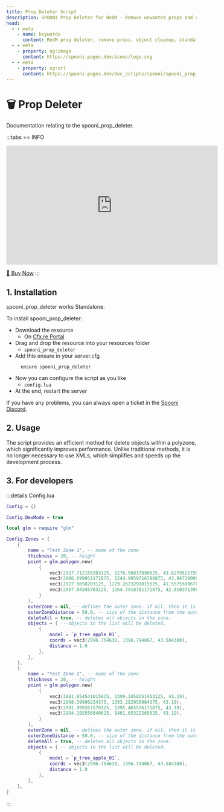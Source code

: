 ```yaml
---
title: Prop Deleter Script
description: SPOONI Prop Deleter for RedM - Remove unwanted props and objects from your server. Standalone tool for cleaning up and customizing your Red Dead Redemption 2 world.
head:
  - - meta
    - name: keywords
      content: RedM prop deleter, remove props, object cleanup, standalone tool, map cleanup, RedM utilities, prop removal, RDR2 world editor, server optimization
  - - meta
    - property: og:image
      content: https://spooni.pages.dev/icons/logo.svg
  - - meta
    - property: og:url
      content: https://spooni.pages.dev/doc_scripts/spooni/spooni_prop_deleter
---
```


# 🗑️ Prop Deleter
Documentation relating to the spooni_prop_deleter.

:::tabs
== INFO
<iframe width="560" height="315" src="https://www.youtube.com/embed/" frameborder="0" allow="accelerometer; autoplay; clipboard-write; encrypted-media; gyroscope; picture-in-picture; web-share" referrerpolicy="strict-origin-when-cross-origin" allowfullscreen></iframe>

<a href="https://spooni-mapping.tebex.io/package/6564260" class="button-buy">🛒 Buy Now</a>
:::

## 1. Installation
spooni_prop_deleter works Standalone. 

To install spooni_prop_deleter:
- Download the resource
  - On [Cfx.re Portal](https://portal.cfx.re/)
- Drag and drop the resource into your resources folder
  - `spooni_prop_deleter`
- Add this ensure in your server.cfg
  ```
    ensure spooni_prop_deleter
  ```
- Now you can configure the script as you like
  - `config.lua`
- At the end, restart the server

If you have any problems, you can always open a ticket in the [Spooni Discord](https://discord.gg/spooni).

## 2. Usage
The script provides an efficient method for delete objects within a polyzone, which significantly improves performance. Unlike traditional methods, it is no longer necessary to use XMLs, which simplifies and speeds up the development process. 

## 3. For developers

:::details Config.lua
```lua
Config = {}

Config.DevMode = true

local glm = require "glm"

Config.Zones = {
    {
        name = "Test Zone 1", -- name of the zone
        thickness = 20, -- height
        point = glm.polygon.new(
            {
                vec3(2917.712158203125, 1276.58837890625, 43.62795257568359),
                vec3(2906.699951171875, 1244.9959716796875, 43.94738006591797),
                vec3(2927.9658203125, 1229.2623291015625, 41.55755996704101),
                vec3(2957.04345703125, 1264.7918701171875, 42.81037139892578),
            }
        ),
        outerZone = nil, -- defines the outer zone. if nil, then it is generated automatically.
        outerZoneDistance = 50.0, -- size of the distance from the outer zone
        deleteAll = true, -- deletes all objects in the zone. 
        objects = { -- objects in the list will be deleted.
            {
                model = `p_tree_apple_01`,
                coords = vec3(2996.754638, 1396.794067, 43.584380),
                distance = 1.0
            },
        },
    },
    {
        name = "Test Zone 2", -- name of the zone
        thickness = 20, -- height
        point = glm.polygon.new(
            {
                vec3(3001.654541015625, 1399.3458251953125, 43.19),
                vec3(2998.39990234375, 1393.282958984375, 43.19),
                vec3(2991.999267578125, 1395.465576171875, 43.19),
                vec3(2994.195556640625, 1401.05322265625, 43.19),
            }
        ),
        outerZone = nil, -- defines the outer zone. if nil, then it is generated automatically.
        outerZoneDistance = 50.0, -- size of the distance from the outer zone
        deleteAll = true, -- deletes all objects in the zone. 
        objects = { -- objects in the list will be deleted.
            {
                model = `p_tree_apple_01`,
                coords = vec3(2996.754638, 1396.794067, 43.584380),
                distance = 1.0
            },
        },
    },
}
```
:::

